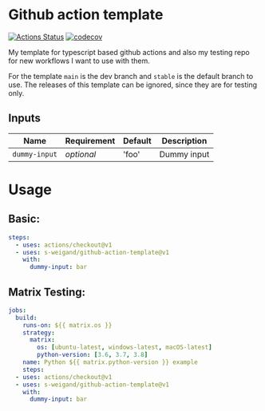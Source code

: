 # Github action template

[![Actions Status](https://github.com/s-weigand/github-action-template/workflows/Tests/badge.svg)](https://github.com/s-weigand/github-action-template/actions)
[![codecov](https://codecov.io/gh/s-weigand/github-action-template/branch/main/graph/badge.svg)](https://codecov.io/gh/s-weigand/github-action-template)

My template for typescript based github actions and also my testing repo for new workflows I want to use with them.

For the template `main` is the dev branch and `stable` is the default branch to use.
The releases of this template can be ignored, since they are for testing only.

## Inputs

| Name          | Requirement | Default | Description |
| ------------- | ----------- | ------- | ----------- |
| `dummy-input` | _optional_  | 'foo'   | Dummy input |

# Usage

## Basic:

```yaml
steps:
  - uses: actions/checkout@v1
  - uses: s-weigand/github-action-template@v1
    with:
      dummy-input: bar
```

## Matrix Testing:

```yaml
jobs:
  build:
    runs-on: ${{ matrix.os }}
    strategy:
      matrix:
        os: [ubuntu-latest, windows-latest, macOS-latest]
        python-version: [3.6, 3.7, 3.8]
    name: Python ${{ matrix.python-version }} example
    steps:
  - uses: actions/checkout@v1
  - uses: s-weigand/github-action-template@v1
    with:
      dummy-input: bar
```
